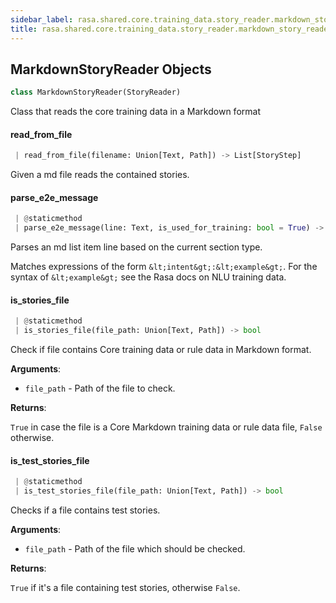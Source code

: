 ```yaml
---
sidebar_label: rasa.shared.core.training_data.story_reader.markdown_story_reader
title: rasa.shared.core.training_data.story_reader.markdown_story_reader
---
```


## MarkdownStoryReader Objects

```python
class MarkdownStoryReader(StoryReader)
```

Class that reads the core training data in a Markdown format

#### read\_from\_file

```python
 | read_from_file(filename: Union[Text, Path]) -> List[StoryStep]
```

Given a md file reads the contained stories.

#### parse\_e2e\_message

```python
 | @staticmethod
 | parse_e2e_message(line: Text, is_used_for_training: bool = True) -> Message
```

Parses an md list item line based on the current section type.

Matches expressions of the form `&lt;intent&gt;:&lt;example&gt;`. For the
syntax of `&lt;example&gt;` see the Rasa docs on NLU training data.

#### is\_stories\_file

```python
 | @staticmethod
 | is_stories_file(file_path: Union[Text, Path]) -> bool
```

Check if file contains Core training data or rule data in Markdown format.

**Arguments**:

- `file_path` - Path of the file to check.
  

**Returns**:

  `True` in case the file is a Core Markdown training data or rule data file,
  `False` otherwise.

#### is\_test\_stories\_file

```python
 | @staticmethod
 | is_test_stories_file(file_path: Union[Text, Path]) -> bool
```

Checks if a file contains test stories.

**Arguments**:

- `file_path` - Path of the file which should be checked.
  

**Returns**:

  `True` if it&#x27;s a file containing test stories, otherwise `False`.

